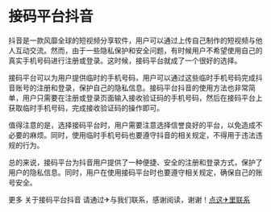 # 接码平台抖音

抖音是一款风靡全球的短视频分享软件，用户可以通过上传自己制作的短视频与他人互动交流。然而，由于一些隐私保护和安全问题，有时候用户不希望使用自己的真实手机号码进行注册或登录。这时候，接码平台就成了一个很好的选择。

接码平台可以为用户提供临时的手机号码，用户可以通过这些临时手机号码完成抖音账号的注册和登录，保护自己的隐私信息。接码平台抖音的使用方法也非常简单，用户只需要在注册或登录页面输入接收验证码的手机号码，然后在接码平台上获取临时手机号码，完成接收验证码的操作即可。

值得注意的是，选择接码平台时，用户需要注意选择信誉良好的平台，以免造成不必要的麻烦。同时，使用临时手机号码也要遵守抖音的相关规定，不得用于违法违规的行为。

总的来说，接码平台为抖音用户提供了一种便捷、安全的注册和登录方式，保护了用户的隐私信息。同时，用户在使用接码平台时也要遵守相关规定，确保自己的账号安全。

更多 关于接码平台抖音 请通过✈与我们联系，感谢阅读，谢谢！[点这✈里联系](https://w.k02.cc)